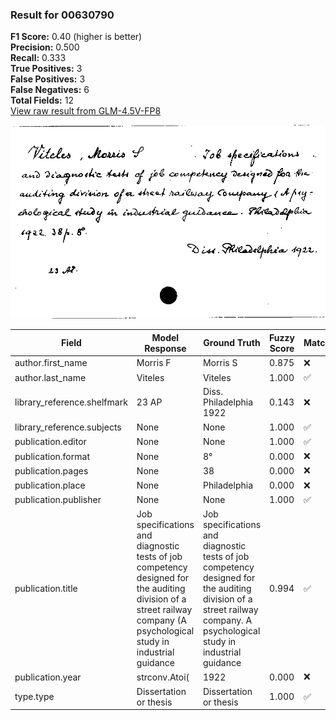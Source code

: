 ### Result for 00630790
**F1 Score:** 0.40 (higher is better)<br>**Precision:** 0.500<br>**Recall:** 0.333<br>**True Positives:** 3<br>**False Positives:** 3<br>**False Negatives:** 6<br>**Total Fields:** 12<br>[View raw result from GLM-4.5V-FP8](https://github.com/RISE-UNIBAS/humanities_data_benchmark/blob/main/results/2025-10-17/T0242/request_T0242_00630790.json)

<img src="https://github.com/RISE-UNIBAS/humanities_data_benchmark/blob/main/benchmarks/zettelkatalog/images/00630790.jpg?raw=true" alt="00630790" width="600px">

| Field | Model Response | Ground Truth | Fuzzy Score | Match |
|-------|----------------|--------------|-------------|-------|
| author.first_name | Morris F | Morris S | 0.875 | ❌ |
| author.last_name | Viteles | Viteles | 1.000 | ✅ |
| library_reference.shelfmark | 23 AP | Diss. Philadelphia 1922 | 0.143 | ❌ |
| library_reference.subjects | None | None | 1.000 | ✅ |
| publication.editor | None | None | 1.000 | ✅ |
| publication.format | None | 8° | 0.000 | ❌ |
| publication.pages | None | 38 | 0.000 | ❌ |
| publication.place | None | Philadelphia | 0.000 | ❌ |
| publication.publisher | None | None | 1.000 | ✅ |
| publication.title | Job specifications and diagnostic tests of job competency designed for the auditing division of a street railway company (A psychological study in industrial guidance | Job specifications and diagnostic tests of job competency designed for the auditing division of a street railway company. A psychological study in industrial guidance | 0.994 | ✅ |
| publication.year | strconv.Atoi( | 1922 | 0.000 | ❌ |
| type.type | Dissertation or thesis | Dissertation or thesis | 1.000 | ✅ |
